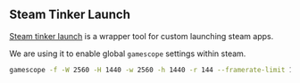 ## Steam Tinker Launch

[Steam tinker launch](https://github.com/sonic2kk/steamtinkerlaunch) is a wrapper tool for
custom launching steam apps.

We are using it to enable global `gamescope` settings within steam.

```sh
gamescope -f -W 2560 -H 1440 -w 2560 -h 1440 -r 144 --framerate-limit 144 --force-grab-cursor -- %command%
```
